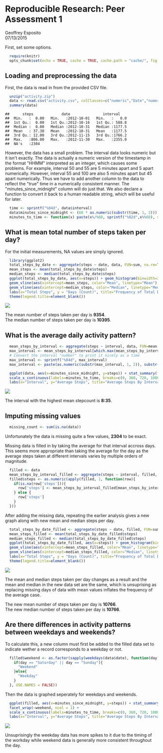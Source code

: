 # Reproducible Research: Peer Assessment 1
Geoffrey Esposito  
07/13/2015  

First, set some options.

```r
  require(knitr)
  opts_chunk$set(echo = TRUE, cache = TRUE, cache.path = "cache/", fig.path = "figure/")
```

## Loading and preprocessing the data
First, the data is read in from the provided CSV file. 

```r
  unzip("activity.zip")
  data <- read.csv("activity.csv", colClasses=c("numeric","Date","numeric"))
  summary(data)
```

```
##      steps             date               interval     
##  Min.   :  0.00   Min.   :2012-10-01   Min.   :   0.0  
##  1st Qu.:  0.00   1st Qu.:2012-10-16   1st Qu.: 588.8  
##  Median :  0.00   Median :2012-10-31   Median :1177.5  
##  Mean   : 37.38   Mean   :2012-10-31   Mean   :1177.5  
##  3rd Qu.: 12.00   3rd Qu.:2012-11-15   3rd Qu.:1766.2  
##  Max.   :806.00   Max.   :2012-11-30   Max.   :2355.0  
##  NA's   :2304
```
However, the data has a small problem. The interval data looks numeric but it isn't exactly. The data is actually a numeric version of the timestamp in the format "HHMM" interpreted as an integer, which causes some problems. For example, interval 50 and 55 are 5 minutes apart and 5 apart numerically. However, interval 55 and 100 are also 5 minutes apart but 45 apart numerically. Thus we have to add another column to the data to reflect the "true" time in a numerically consistent manner. The "minutes_since_midnight" column will do just that. We also declare a function to convert it back to a human readable string, which will be useful for later.


```r
  time <- sprintf("%04d", data$interval)
  data$minutes_since_midnight <- (60 * as.numeric(substr(time, 1, 2))) + (as.numeric(substr(time, 3, 4)))
  minutes_to_time <- function(x) paste(x%/%60, sprintf("%02d",x%%60), sep=":")
```

## What is mean total number of steps taken per day?
For the initial measurements, NA values are simply ignored.

```r
  library(ggplot2)
  total_steps_by_date <- aggregate(steps ~ date, data, FUN=sum, na.rm=TRUE, na.action=na.pass)
  mean_steps <- mean(total_steps_by_date$steps)
  median_steps <- median(total_steps_by_date$steps)
  ggplot(total_steps_by_date, aes(x=steps)) + geom_histogram(binwidth=2000) +
  geom_vline(aes(xintercept=mean_steps, color="Mean", linetype="Mean"), show_guide=TRUE) +
  geom_vline(aes(xintercept=median_steps, color="Median", linetype="Median"), show_guide=TRUE) +
  labs(x="Total Steps", y = "Days (Count)", title="Frequency of Total Daily Step Counts (Binsize: 2000)") +
  theme(legend.title=element_blank())
```

![](figure/mean_median-1.png) 

The mean number of steps taken per day is **9354**.  
The median number of steps taken per day is **10395**.

## What is the average daily activity pattern?

```r
  mean_steps_by_interval <- aggregate(steps ~ interval, data, FUN=mean, na.rm=TRUE, na.action=na.pass)
  max_interval <- mean_steps_by_interval[which.max(mean_steps_by_interval$steps), 'interval']
  # Convert the interval "number" to print it nicely as a time
  max_interval <- sprintf("%04d", max_interval)
  max_interval <- paste(as.numeric(substr(max_interval, 1, 2)), substr(max_interval, 3, 4), sep=":")

  ggplot(data, aes(x=minutes_since_midnight, y=steps)) + stat_summary(fun.y="mean", geom="line", na.rm=TRUE) +
  scale_x_continuous(labels=minutes_to_time, breaks=c(0, 360, 720, 1080, 1440)) +
  labs(x="Interval", y="Average Steps", title="Average Steps By Interval")
```

![](figure/daily_activity-1.png) 

The interval with the highest mean stepcount is  **8:35**.  

## Imputing missing values

```r
  missing_count <- sum(is.na(data))
```
Unfortunately the data is missing quite a few values, **2304** to be exact.

Missing data is filled in by taking the average for that interval accross days. This seems more appropriate than taking the average for the day as the
average steps taken at different intervals varies by multiple orders of magnitude.



```r
  filled <- data
  mean_steps_by_interval_filled <- aggregate(steps ~ interval, filled, FUN=mean, na.rm=TRUE, na.action=na.pass)
  filled$steps <- as.numeric(apply(filled, 1, function(row){
    if(is.na(row['steps'])){
      row['steps'] <- mean_steps_by_interval_filled[mean_steps_by_interval_filled$interval == as.numeric(row['interval']),]$steps
    } else {
      row['steps']
    }
  }))
```
After adding the missing data, repeating the earlier analysis gives a new graph along with new mean and median steps per day.


```r
  total_steps_by_date_filled <- aggregate(steps ~ date, filled, FUN=sum, na.rm=TRUE, na.action=na.pass)
  mean_steps_filled <- mean(total_steps_by_date_filled$steps)
  median_steps_filled <- median(total_steps_by_date_filled$steps)
  ggplot(total_steps_by_date_filled, aes(x=steps)) + geom_histogram(binwidth=2000) +
  geom_vline(aes(xintercept=mean_steps_filled, color="Mean", linetype="Mean"), show_guide=TRUE) +
  geom_vline(aes(xintercept=median_steps_filled, color="Median", linetype="Median"), show_guide=TRUE) +
  labs(x="Total Steps", y = "Days (Count)", title="Frequency of Total Daily Step Counts (Binsize: 2000)") +
  theme(legend.title=element_blank())
```

![](figure/redo_analysis-1.png) 

The mean and median steps taken per day changes as a result and the mean and median in the new data set are the same, which is unsuprising as replacing missing days of data with mean values inflates the frequency of the average case.

The new mean number of steps taken per day is **10766**.  
The new median number of steps taken per day is **10766**.

## Are there differences in activity patterns between weekdays and weekends?
To calculate this, a new column must first be added to the filled data set to indicate wether a record corresponds to a weekday or not.

```r
  filled$weekend <- as.factor(sapply(weekdays(data$date), function(day){
    if(day == "Saturday" || day == "Sunday"){
      "Weekend"
    }else{
      "Weekday"
    }
  }, USE.NAMES = FALSE))
```

Then the data is graphed seperately for weekdays and weekends.

```r
  ggplot(filled, aes(x=minutes_since_midnight, y=steps)) + stat_summary(fun.y="mean", geom="line", na.rm=TRUE) +
  facet_wrap(~weekend, ncol = 1) +
  scale_x_continuous(labels=minutes_to_time, breaks=c(0, 360, 720, 1080, 1440)) +
  labs(x="Interval", y="Average Steps", title="Average Steps By Interval")
```

![](figure/weekend_activity-1.png) 

Unsuprisingly the weekday data has more spikes to it due to the timing of the workday while weekend data is generally more consistent throughout the day.
